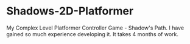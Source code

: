 # Shadows-2D-Platformer
My Complex Level Platformer Controller Game - Shadow's Path. I have gained so much experience developing it. It takes 4 months of work.
